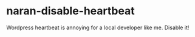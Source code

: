 # naran-disable-heartbeat
Wordpress heartbeat is annoying for a local developer like me. Disable it!
